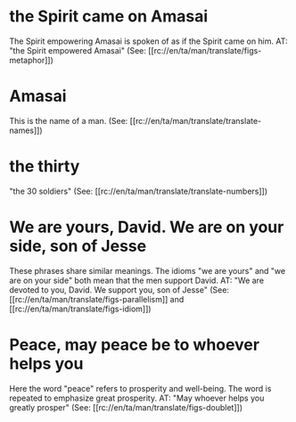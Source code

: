 # the Spirit came on Amasai

The Spirit empowering Amasai is spoken of as if the Spirit came on him. AT: "the Spirit empowered Amasai" (See: [[rc://en/ta/man/translate/figs-metaphor]])

# Amasai

This is the name of a man. (See: [[rc://en/ta/man/translate/translate-names]])

# the thirty

"the 30 soldiers" (See: [[rc://en/ta/man/translate/translate-numbers]])

# We are yours, David. We are on your side, son of Jesse

These phrases share similar meanings. The idioms "we are yours" and "we are on your side" both mean that the men support David. AT: "We are devoted to you, David. We support you, son of Jesse" (See: [[rc://en/ta/man/translate/figs-parallelism]] and [[rc://en/ta/man/translate/figs-idiom]])

# Peace, may peace be to whoever helps you

Here the word "peace" refers to prosperity and well-being. The word is repeated to emphasize great prosperity. AT: "May whoever helps you greatly prosper" (See: [[rc://en/ta/man/translate/figs-doublet]])

